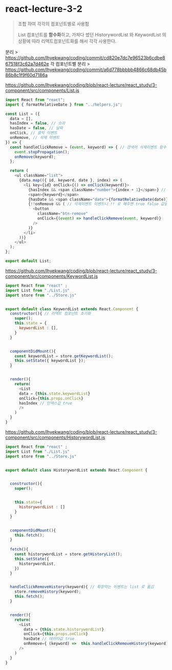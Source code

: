 # react-lecture-3-2
> 조합 하여 각각의 컴포넌트별로 사용함
>
> List 컴포넌트를 **함수화**하고, 가져다 썼던 HistorywordList 와 KeywordList 의 상황에 따라 리액트컴포넌트화를 해서 각각 사용한다. 
>
분리 > 
https://github.com/lhyekwang/coding/commit/cd820e7dc7e96523b6cdbe867518f3c62a7d462e
각 컴포넌트별 분리 > 
https://github.com/lhyekwang/coding/commit/a6d778bbbbb4866c68db45b86b8c1f9f60d7186a


https://github.com/lhyekwang/coding/blob/react-lecture/react_study/3-component/src/components/List.js
```javascript
import React from "react";
import { formatRelativeDate } from "../helpers.js";

const List = ({  
  data = [],
  hasIndex = false, // 숫자
  hasDate = false, // 날짜
  onClick, // 클릭 이벤트
  onRemove, // 삭제 이벤트
}) => {
  const handleClickRemove = (event, keyword) => { // 검색어 삭제이벤트 함수 
    event.stopPropagation(); 
    onRemove(keyword); 
  };

  return (
    <ul className="list">
      {data.map(({ id, keyword, date }, index) => (
        <li key={id} onClick={() => onClick(keyword)}>
          {hasIndex && <span className="number">{index + 1}</span>} // 숫자 
          <span>{keyword}</span>
          {hasDate && <span className="date">{formatRelativeDate(date)}</span>} // 날짜
          {!!onRemove && ( // 삭제이벤트 이벤트니 !! 로 해주면 true false 값을 던져주면 
            <button
              className="btn-remove"
              onClick={(event) => handleClickRemove(event, keyword)}
            />
          )}
        </li>
      ))}
    </ul>
  );
};

export default List;
```

https://github.com/lhyekwang/coding/blob/react-lecture/react_study/3-component/src/components/KeywordList.js
```javascript
import React from "react" ;
import List from "./List.js"
import store from "../Store.js"


export default class KeywordList extends React.Component {
  constructor(){ // 리액트 컴포넌트 초기화 
    super();
    this.state = {
      keywordList : [],
    }
  }


  componentDidMount(){ 
    const keywordList = store.getKeywordList();
    this.setState({ keywordList });
  }


  render(){
    return(
      <List
      data = {this.state.keywordList}
      onClick={this.props.onClick}
      hasIndex // 인덱스값 true
      />
    )
  }
}
```
https://github.com/lhyekwang/coding/blob/react-lecture/react_study/3-component/src/components/HistorywordList.js
```javascript
import React from "react" ;
import List from "./List.js"
import store from "../Store.js"


export default class HistorywordList extends React.Component {


  constructor(){
    super();


    this.state={
      historywordList : []
    }
  }


  componentDidMount(){
    this.fetch();
  }
  
  fetch(){
    const historywordList = store.getHistoryList();
    this.setState({
      historywordList, 
    })
  }


  handleClickRemoveHistory(keyword){ // 확장막는 이벤트는 list 로 옮김
    store.removeHistory(keyword);
    this.fetch();
  }


  render(){
    return(
      <List
        data = {this.state.historywordList}
        onClick={this.props.onClick}
        hasDate // 데이타값 true
        onRemove={ (keyword) =>  this.handleClickRemoveHistory(keyword)} // 삭제이벤트
      />
    )
  }
}
```
